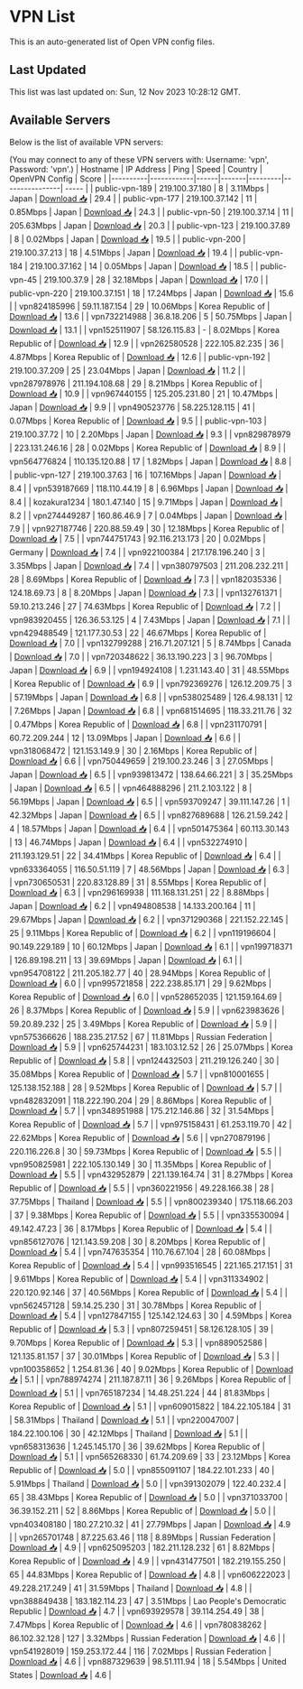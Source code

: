 # VPN List

This is an auto-generated list of Open VPN config files.

## Last Updated

This list was last updated on: Sun, 12 Nov 2023 10:28:12 GMT.

## Available Servers

Below is the list of available VPN servers:

(You may connect to any of these VPN servers with: Username: 'vpn', Password: 'vpn'.)
| Hostname | IP Address | Ping | Speed | Country | OpenVPN Config | Score |
|----------|------------|------|-------|---------|----------------| ----- |
| public-vpn-189 | 219.100.37.180 | 8 | 3.11Mbps | Japan | [Download 📥](./configs/server_0_JP.ovpn) | 29.4 |
| public-vpn-177 | 219.100.37.142 | 11 | 0.85Mbps | Japan | [Download 📥](./configs/server_1_JP.ovpn) | 24.3 |
| public-vpn-50 | 219.100.37.14 | 11 | 205.63Mbps | Japan | [Download 📥](./configs/server_2_JP.ovpn) | 20.3 |
| public-vpn-123 | 219.100.37.89 | 8 | 0.02Mbps | Japan | [Download 📥](./configs/server_3_JP.ovpn) | 19.5 |
| public-vpn-200 | 219.100.37.213 | 18 | 4.51Mbps | Japan | [Download 📥](./configs/server_4_JP.ovpn) | 19.4 |
| public-vpn-184 | 219.100.37.162 | 14 | 0.05Mbps | Japan | [Download 📥](./configs/server_5_JP.ovpn) | 18.5 |
| public-vpn-45 | 219.100.37.9 | 28 | 32.18Mbps | Japan | [Download 📥](./configs/server_6_JP.ovpn) | 17.0 |
| public-vpn-220 | 219.100.37.151 | 18 | 17.24Mbps | Japan | [Download 📥](./configs/server_7_JP.ovpn) | 15.6 |
| vpn824185996 | 59.11.187.154 | 29 | 10.06Mbps | Korea Republic of | [Download 📥](./configs/server_8_KR.ovpn) | 13.6 |
| vpn732214988 | 36.8.18.206 | 5 | 50.75Mbps | Japan | [Download 📥](./configs/server_9_JP.ovpn) | 13.1 |
| vpn152511907 | 58.126.115.83 | - | 8.02Mbps | Korea Republic of | [Download 📥](./configs/server_10_KR.ovpn) | 12.9 |
| vpn262580528 | 222.105.82.235 | 36 | 4.87Mbps | Korea Republic of | [Download 📥](./configs/server_11_KR.ovpn) | 12.6 |
| public-vpn-192 | 219.100.37.209 | 25 | 23.04Mbps | Japan | [Download 📥](./configs/server_12_JP.ovpn) | 11.2 |
| vpn287978976 | 211.194.108.68 | 29 | 8.21Mbps | Korea Republic of | [Download 📥](./configs/server_13_KR.ovpn) | 10.9 |
| vpn967440155 | 125.205.231.80 | 21 | 10.47Mbps | Japan | [Download 📥](./configs/server_14_JP.ovpn) | 9.9 |
| vpn490523776 | 58.225.128.115 | 41 | 0.07Mbps | Korea Republic of | [Download 📥](./configs/server_15_KR.ovpn) | 9.5 |
| public-vpn-103 | 219.100.37.72 | 10 | 2.20Mbps | Japan | [Download 📥](./configs/server_16_JP.ovpn) | 9.3 |
| vpn829878979 | 223.131.246.16 | 28 | 0.02Mbps | Korea Republic of | [Download 📥](./configs/server_17_KR.ovpn) | 8.9 |
| vpn564776824 | 110.135.120.88 | 17 | 1.82Mbps | Japan | [Download 📥](./configs/server_18_JP.ovpn) | 8.8 |
| public-vpn-127 | 219.100.37.63 | 16 | 107.16Mbps | Japan | [Download 📥](./configs/server_19_JP.ovpn) | 8.4 |
| vpn539187669 | 118.110.44.19 | 8 | 6.96Mbps | Japan | [Download 📥](./configs/server_20_JP.ovpn) | 8.4 |
| kozakura1234 | 180.1.47.140 | 15 | 9.71Mbps | Japan | [Download 📥](./configs/server_21_JP.ovpn) | 8.2 |
| vpn274449287 | 160.86.46.9 | 7 | 0.04Mbps | Japan | [Download 📥](./configs/server_22_JP.ovpn) | 7.9 |
| vpn927187746 | 220.88.59.49 | 30 | 12.18Mbps | Korea Republic of | [Download 📥](./configs/server_23_KR.ovpn) | 7.5 |
| vpn744751743 | 92.116.213.173 | 20 | 0.02Mbps | Germany | [Download 📥](./configs/server_24_DE.ovpn) | 7.4 |
| vpn922100384 | 217.178.196.240 | 3 | 3.35Mbps | Japan | [Download 📥](./configs/server_25_JP.ovpn) | 7.4 |
| vpn380797503 | 211.208.232.211 | 28 | 8.69Mbps | Korea Republic of | [Download 📥](./configs/server_26_KR.ovpn) | 7.3 |
| vpn182035336 | 124.18.69.73 | 8 | 8.20Mbps | Japan | [Download 📥](./configs/server_27_JP.ovpn) | 7.3 |
| vpn132761371 | 59.10.213.246 | 27 | 74.63Mbps | Korea Republic of | [Download 📥](./configs/server_28_KR.ovpn) | 7.2 |
| vpn983920455 | 126.36.53.125 | 4 | 7.43Mbps | Japan | [Download 📥](./configs/server_29_JP.ovpn) | 7.1 |
| vpn429488549 | 121.177.30.53 | 22 | 46.67Mbps | Korea Republic of | [Download 📥](./configs/server_30_KR.ovpn) | 7.0 |
| vpn132799288 | 216.71.207.121 | 5 | 8.74Mbps | Canada | [Download 📥](./configs/server_31_CA.ovpn) | 7.0 |
| vpn720348622 | 36.13.190.223 | 3 | 96.70Mbps | Japan | [Download 📥](./configs/server_32_JP.ovpn) | 6.9 |
| vpn194924108 | 1.231.143.40 | 31 | 48.55Mbps | Korea Republic of | [Download 📥](./configs/server_33_KR.ovpn) | 6.9 |
| vpn792369276 | 126.12.209.75 | 3 | 57.19Mbps | Japan | [Download 📥](./configs/server_34_JP.ovpn) | 6.8 |
| vpn538025489 | 126.4.98.131 | 12 | 7.26Mbps | Japan | [Download 📥](./configs/server_35_JP.ovpn) | 6.8 |
| vpn681514695 | 118.33.211.76 | 32 | 0.47Mbps | Korea Republic of | [Download 📥](./configs/server_36_KR.ovpn) | 6.8 |
| vpn231170791 | 60.72.209.244 | 12 | 13.09Mbps | Japan | [Download 📥](./configs/server_37_JP.ovpn) | 6.6 |
| vpn318068472 | 121.153.149.9 | 30 | 2.16Mbps | Korea Republic of | [Download 📥](./configs/server_38_KR.ovpn) | 6.6 |
| vpn750449659 | 219.100.23.246 | 3 | 27.05Mbps | Japan | [Download 📥](./configs/server_39_JP.ovpn) | 6.5 |
| vpn939813472 | 138.64.66.221 | 3 | 35.25Mbps | Japan | [Download 📥](./configs/server_40_JP.ovpn) | 6.5 |
| vpn464888296 | 211.2.103.122 | 8 | 56.19Mbps | Japan | [Download 📥](./configs/server_41_JP.ovpn) | 6.5 |
| vpn593709247 | 39.111.147.26 | 1 | 42.32Mbps | Japan | [Download 📥](./configs/server_42_JP.ovpn) | 6.5 |
| vpn827689688 | 126.21.59.242 | 4 | 18.57Mbps | Japan | [Download 📥](./configs/server_43_JP.ovpn) | 6.4 |
| vpn501475364 | 60.113.30.143 | 13 | 46.74Mbps | Japan | [Download 📥](./configs/server_44_JP.ovpn) | 6.4 |
| vpn532274910 | 211.193.129.51 | 22 | 34.41Mbps | Korea Republic of | [Download 📥](./configs/server_45_KR.ovpn) | 6.4 |
| vpn633364055 | 116.50.51.119 | 7 | 48.56Mbps | Japan | [Download 📥](./configs/server_46_JP.ovpn) | 6.3 |
| vpn730650531 | 220.83.128.89 | 31 | 8.55Mbps | Korea Republic of | [Download 📥](./configs/server_47_KR.ovpn) | 6.3 |
| vpn296169938 | 111.168.131.251 | 22 | 8.88Mbps | Japan | [Download 📥](./configs/server_48_JP.ovpn) | 6.2 |
| vpn494808538 | 14.133.200.164 | 11 | 29.67Mbps | Japan | [Download 📥](./configs/server_49_JP.ovpn) | 6.2 |
| vpn371290368 | 221.152.22.145 | 25 | 9.11Mbps | Korea Republic of | [Download 📥](./configs/server_50_KR.ovpn) | 6.2 |
| vpn119196604 | 90.149.229.189 | 10 | 60.12Mbps | Japan | [Download 📥](./configs/server_51_JP.ovpn) | 6.1 |
| vpn199718371 | 126.89.198.211 | 13 | 39.69Mbps | Japan | [Download 📥](./configs/server_52_JP.ovpn) | 6.1 |
| vpn954708122 | 211.205.182.77 | 40 | 28.94Mbps | Korea Republic of | [Download 📥](./configs/server_53_KR.ovpn) | 6.0 |
| vpn995721858 | 222.238.85.171 | 29 | 9.62Mbps | Korea Republic of | [Download 📥](./configs/server_54_KR.ovpn) | 6.0 |
| vpn528652035 | 121.159.164.69 | 26 | 8.37Mbps | Korea Republic of | [Download 📥](./configs/server_55_KR.ovpn) | 5.9 |
| vpn623983626 | 59.20.89.232 | 25 | 3.49Mbps | Korea Republic of | [Download 📥](./configs/server_56_KR.ovpn) | 5.9 |
| vpn575366626 | 188.235.217.52 | 67 | 11.81Mbps | Russian Federation | [Download 📥](./configs/server_57_RU.ovpn) | 5.9 |
| vpn625744231 | 183.103.12.52 | 26 | 25.07Mbps | Korea Republic of | [Download 📥](./configs/server_58_KR.ovpn) | 5.8 |
| vpn124432503 | 211.219.126.240 | 30 | 35.08Mbps | Korea Republic of | [Download 📥](./configs/server_59_KR.ovpn) | 5.7 |
| vpn810001655 | 125.138.152.188 | 28 | 9.52Mbps | Korea Republic of | [Download 📥](./configs/server_60_KR.ovpn) | 5.7 |
| vpn482832091 | 118.222.190.204 | 29 | 8.86Mbps | Korea Republic of | [Download 📥](./configs/server_61_KR.ovpn) | 5.7 |
| vpn348951988 | 175.212.146.86 | 32 | 31.54Mbps | Korea Republic of | [Download 📥](./configs/server_62_KR.ovpn) | 5.7 |
| vpn975158431 | 61.253.119.70 | 42 | 22.62Mbps | Korea Republic of | [Download 📥](./configs/server_63_KR.ovpn) | 5.6 |
| vpn270879196 | 220.116.226.8 | 30 | 59.73Mbps | Korea Republic of | [Download 📥](./configs/server_64_KR.ovpn) | 5.5 |
| vpn950825981 | 222.105.130.149 | 30 | 11.35Mbps | Korea Republic of | [Download 📥](./configs/server_65_KR.ovpn) | 5.5 |
| vpn432952879 | 221.139.164.74 | 31 | 8.27Mbps | Korea Republic of | [Download 📥](./configs/server_66_KR.ovpn) | 5.5 |
| vpn360221956 | 49.228.166.38 | 28 | 37.75Mbps | Thailand | [Download 📥](./configs/server_67_TH.ovpn) | 5.5 |
| vpn800239340 | 175.118.66.203 | 37 | 9.38Mbps | Korea Republic of | [Download 📥](./configs/server_68_KR.ovpn) | 5.5 |
| vpn335530094 | 49.142.47.23 | 36 | 8.17Mbps | Korea Republic of | [Download 📥](./configs/server_69_KR.ovpn) | 5.4 |
| vpn856127076 | 121.143.59.208 | 30 | 8.20Mbps | Korea Republic of | [Download 📥](./configs/server_70_KR.ovpn) | 5.4 |
| vpn747635354 | 110.76.67.104 | 28 | 60.08Mbps | Korea Republic of | [Download 📥](./configs/server_71_KR.ovpn) | 5.4 |
| vpn993516545 | 221.165.217.151 | 31 | 9.61Mbps | Korea Republic of | [Download 📥](./configs/server_72_KR.ovpn) | 5.4 |
| vpn311334902 | 220.120.92.146 | 37 | 40.56Mbps | Korea Republic of | [Download 📥](./configs/server_73_KR.ovpn) | 5.4 |
| vpn562457128 | 59.14.25.230 | 31 | 30.78Mbps | Korea Republic of | [Download 📥](./configs/server_74_KR.ovpn) | 5.4 |
| vpn127847155 | 125.142.124.63 | 30 | 4.59Mbps | Korea Republic of | [Download 📥](./configs/server_75_KR.ovpn) | 5.3 |
| vpn807259451 | 58.126.128.105 | 39 | 9.70Mbps | Korea Republic of | [Download 📥](./configs/server_76_KR.ovpn) | 5.3 |
| vpn889052586 | 121.135.81.157 | 37 | 30.01Mbps | Korea Republic of | [Download 📥](./configs/server_77_KR.ovpn) | 5.3 |
| vpn100358652 | 1.254.81.36 | 40 | 9.02Mbps | Korea Republic of | [Download 📥](./configs/server_78_KR.ovpn) | 5.1 |
| vpn788974274 | 211.187.87.11 | 36 | 9.26Mbps | Korea Republic of | [Download 📥](./configs/server_79_KR.ovpn) | 5.1 |
| vpn765187234 | 14.48.251.224 | 44 | 81.83Mbps | Korea Republic of | [Download 📥](./configs/server_80_KR.ovpn) | 5.1 |
| vpn609015822 | 184.22.105.184 | 31 | 58.31Mbps | Thailand | [Download 📥](./configs/server_81_TH.ovpn) | 5.1 |
| vpn220047007 | 184.22.100.106 | 30 | 42.12Mbps | Thailand | [Download 📥](./configs/server_82_TH.ovpn) | 5.1 |
| vpn658313636 | 1.245.145.170 | 36 | 39.62Mbps | Korea Republic of | [Download 📥](./configs/server_83_KR.ovpn) | 5.1 |
| vpn565268330 | 61.74.209.69 | 33 | 23.12Mbps | Korea Republic of | [Download 📥](./configs/server_84_KR.ovpn) | 5.0 |
| vpn855091107 | 184.22.101.233 | 40 | 5.91Mbps | Thailand | [Download 📥](./configs/server_85_TH.ovpn) | 5.0 |
| vpn391302079 | 122.40.232.4 | 65 | 38.43Mbps | Korea Republic of | [Download 📥](./configs/server_86_KR.ovpn) | 5.0 |
| vpn371033700 | 36.39.152.211 | 52 | 8.86Mbps | Korea Republic of | [Download 📥](./configs/server_87_KR.ovpn) | 5.0 |
| vpn403408180 | 180.27.210.32 | 41 | 27.79Mbps | Japan | [Download 📥](./configs/server_88_JP.ovpn) | 4.9 |
| vpn265701748 | 87.225.63.46 | 118 | 8.89Mbps | Russian Federation | [Download 📥](./configs/server_89_RU.ovpn) | 4.9 |
| vpn625095203 | 182.211.128.232 | 61 | 8.82Mbps | Korea Republic of | [Download 📥](./configs/server_90_KR.ovpn) | 4.9 |
| vpn431477501 | 182.219.155.250 | 65 | 44.83Mbps | Korea Republic of | [Download 📥](./configs/server_91_KR.ovpn) | 4.8 |
| vpn606222023 | 49.228.217.249 | 41 | 31.59Mbps | Thailand | [Download 📥](./configs/server_92_TH.ovpn) | 4.8 |
| vpn388849438 | 183.182.114.23 | 47 | 3.51Mbps | Lao People's Democratic Republic | [Download 📥](./configs/server_93_LA.ovpn) | 4.7 |
| vpn693929578 | 39.114.254.49 | 38 | 7.47Mbps | Korea Republic of | [Download 📥](./configs/server_94_KR.ovpn) | 4.6 |
| vpn780838262 | 86.102.32.128 | 127 | 3.32Mbps | Russian Federation | [Download 📥](./configs/server_95_RU.ovpn) | 4.6 |
| vpn541928019 | 159.253.172.44 | 116 | 7.02Mbps | Russian Federation | [Download 📥](./configs/server_96_RU.ovpn) | 4.6 |
| vpn887329639 | 98.51.111.94 | 18 | 5.54Mbps | United States | [Download 📥](./configs/server_97_US.ovpn) | 4.6 |
